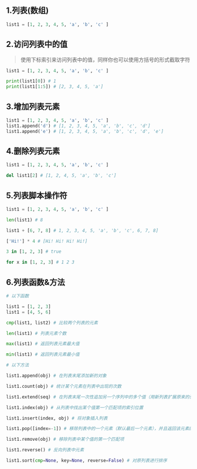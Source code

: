 ## 1.列表(数组)

```python
list1 = [1, 2, 3, 4, 5, 'a', 'b', 'c' ]
```

## 2.访问列表中的值

> 使用下标索引来访问列表中的值，同样你也可以使用方括号的形式截取字符

```python
list1 = [1, 2, 3, 4, 5, 'a', 'b', 'c' ]

print(list1[0]) # 1
print(list1[1:5]) # [2, 3, 4, 5, 'a']
```

## 3.增加列表元素

```python
list1 = [1, 2, 3, 4, 5, 'a', 'b', 'c' ]
list1.append('d') # [1, 2, 3, 4, 5, 'a', 'b', 'c', 'd']
list1.append('e') # [1, 2, 3, 4, 5, 'a', 'b', 'c', 'd', 'e']
```

## 4.删除列表元素

```python
list1 = [1, 2, 3, 4, 5, 'a', 'b', 'c' ]

del list1[2] # [1, 2, 4, 5, 'a', 'b', 'c']
```

## 5.列表脚本操作符

```python
list1 = [1, 2, 3, 4, 5, 'a', 'b', 'c' ]

len(list1) # 8

list1 + [6, 7, 8] # 1, 2, 3, 4, 5, 'a', 'b', 'c', 6, 7, 8]

['Hi!'] * 4 # [Hi! Hi! Hi! Hi!]

3 in [1, 2, 3] # true

for x in [1, 2, 3] # 1 2 3

```

## 6.列表函数&方法

```python
# 以下函数

list1 = [1, 2, 3]
list1 = [4, 5, 6]

cmp(list1, list2) # 比较两个列表的元素

len(list1) # 列表元素个数

max(list1) # 返回列表元素最大值

min(list1) # 返回列表元素最小值

# 以下方法

list1.append(obj) # 在列表末尾添加新的对象

list1.count(obj) # 统计某个元素在列表中出现的次数

list1.extend(seq) # 在列表末尾一次性追加另一个序列中的多个值（用新列表扩展原来的列表）

list1.index(obj) # 从列表中找出某个值第一个匹配项的索引位置

list1.insert(index, obj) # 将对象插入列表

list1.pop([index=-1]) # 移除列表中的一个元素（默认最后一个元素），并且返回该元素的值

list1.remove(obj) # 移除列表中某个值的第一个匹配项

list1.reverse() # 反向列表中元素

list1.sort(cmp=None, key=None, reverse=False) # 对原列表进行排序
```
